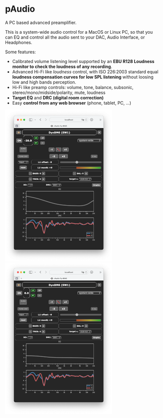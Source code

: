 # pAudio

A PC based advanced preamplifier.

This is a system-wide audio control for a MacOS or Linux PC, so that you can EQ and control all the audio sent to your DAC, Audio Interface, or Headphones.

Some features:

- Calibrated volume listening level supported by an **EBU R128 Loudness monitor to check the loudness of any recording**.
- Advanced Hi-Fi like _loudness_ control, with ISO 226:2003 standard equal **loudness compensation curves for low SPL listening** without loosing low and high bands perception.
- Hi-Fi like preamp controls: volume, tone, balance, subsonic, stereo/mono/midside/polarity, mute, loudness
- **Target EQ** and **DRC (digital room correction)**
- Easy **control from any web browser** (phone, tablet, PC, ...)

<img src="doc/img/pAudio%20web%20-20dB.png" width="350"><img src="doc/img/pAudio%20web%200dB.png" width="350">



